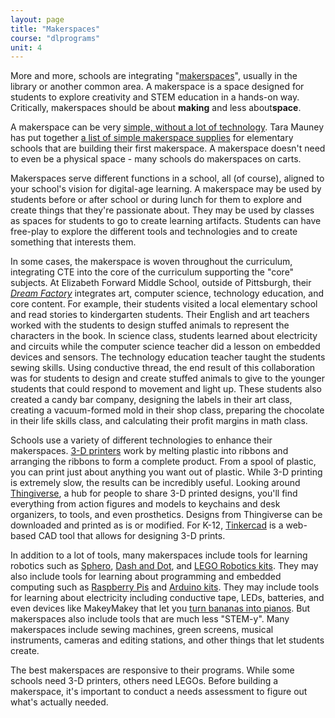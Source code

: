 ```yaml
---
layout: page
title: "Makerspaces"
course: "dlprograms"
unit: 4
---
```

More and more, schools are integrating "[makerspaces][1]", usually in the library or another common area. A makerspace is a space designed for students to explore creativity and STEM education in a hands-on way. Critically, makerspaces should be about **making** and less about**space**. 

A makerspace can be very [simple, without a lot of technology][2]. Tara Mauney has put together [a list of simple makerspace supplies][3] for elementary schools that are building their first makerspace. A makerspace doesn't need to even be a physical space - many schools do makerspaces on carts. 

Makerspaces serve different functions in a school, all (of course), aligned to your school's vision for digital-age learning. A makerspace may be used by students before or after school or during lunch for them to explore and create things that they're passionate about. They may be used by classes as spaces for students to go to create learning artifacts. Students can have free-play to explore the different tools and technologies and to create something that interests them. 

In some cases, the makerspace is woven throughout the curriculum, integrating CTE into the core of the curriculum supporting the "core" subjects. At Elizabeth Forward Middle School, outside of Pittsburgh, their [_Dream Factory_][4] integrates art, computer science, technology education, and core content. For example, their students visited a local elementary school and read stories to kindergarten students. Their English and art teachers worked with the students to design stuffed animals to represent the characters in the book. In science class, students learned about electricity and circuits while the computer science teacher did a lesson on embedded devices and sensors. The technology education teacher taught the students sewing skills. Using conductive thread, the end result of this collaboration was for students to design and create stuffed animals to give to the younger students that could respond to movement and light up. These students also created a candy bar company, designing the labels in their art class, creating a vacuum-formed mold in their shop class, preparing the chocolate in their life skills class, and calculating their profit margins in math class. 

Schools use a variety of different technologies to enhance their makerspaces. [3-D printers][5] work by melting plastic into ribbons and arranging the ribbons to form a complete product. From a spool of plastic, you can print just about anything you want out of plastic. While 3-D printing is extremely slow, the results can be incredibly useful. Looking around [Thingiverse][6], a hub for people to share 3-D printed designs, you'll find everything from action figures and models to keychains and desk organizers, to tools, and even prosthetics. Designs from Thingiverse can be downloaded and printed as is or modified. For K-12, [Tinkercad][7] is a web-based CAD tool that allows for designing 3-D prints.

In addition to a lot of tools, many makerspaces include tools for learning robotics such as [Sphero][8], [Dash and Dot][9], and [LEGO Robotics kits][10]. They may also include tools for learning about programming and embedded computing such as [Raspberry Pis][11] and [Arduino kits][12]. They may include tools for learning about electricity including conductive tape, LEDs, batteries, and even devices like MakeyMakey that let you [turn bananas into pianos][13]. But makerspaces also include tools that are much less "STEM-y". Many makerspaces include sewing machines, green screens, musical instruments, cameras and editing stations, and other things that let students create.  

The best makerspaces are responsive to their programs. While some schools need 3-D printers, others need LEGOs.  Before building a makerspace, it's important to conduct a needs assessment to figure out what's actually needed.

[1]:	https://www.imls.gov/assets/1/AssetManager/Makerspaces.pdf
[2]:	https://ideas.demco.com/blog/create-amazing-low-tech-library-makerspace-easy-ideas/
[3]:	https://drive.google.com/drive/folders/0B1mqk303aLATNUpzYjAyYU9MYU0
[4]:	https://www.efsd.net/domain/181
[5]:	https://www.ted.com/talks/lisa_harouni_a_primer_on_3d_printing
[6]:	http://www.thingiverse.com
[7]:	https://www.tinkercad.com
[8]:	https://www.sphero.com
[9]:	https://www.makewonder.com
[10]:	https://www.lego.com/en-us/categories/robots-for-kids
[11]:	http://www.raspberrypi.org
[12]:	https://store.arduino.cc/usa/arduino-starter-kit
[13]:	https://www.ted.com/talks/jay_silver_hack_a_banana_make_a_keyboard